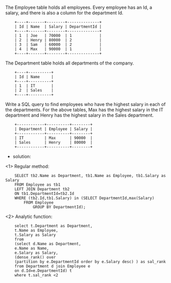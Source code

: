 The Employee table holds all employees. Every employee has an Id, a salary, and there is also a column for the department Id.

		+----+-------+--------+--------------+
		| Id | Name  | Salary | DepartmentId |
		+----+-------+--------+--------------+
		| 1  | Joe   | 70000  | 1            |
		| 2  | Henry | 80000  | 2            |
		| 3  | Sam   | 60000  | 2            |
		| 4  | Max   | 90000  | 1            |
		+----+-------+--------+--------------+
The Department table holds all departments of the company.

		+----+----------+
		| Id | Name     |
		+----+----------+
		| 1  | IT       |
		| 2  | Sales    |
		+----+----------+
Write a SQL query to find employees who have the highest salary in each of the departments. For the above tables, Max has the highest salary in the IT department and Henry has the highest salary in the Sales department.

		+------------+----------+--------+
		| Department | Employee | Salary |
		+------------+----------+--------+
		| IT         | Max      | 90000  |
		| Sales      | Henry    | 80000  |
		+------------+----------+--------+
		
- solution:

<1> Regular method:

		
		SELECT tb2.Name as Department, tb1.Name as Employee, tb1.Salary as Salary
		FROM Employee as tb1
		LEFT JOIN Department tb2
		ON tb1.DepartmentId=tb2.Id
		WHERE (tb2.Id,tb1.Salary) in (SELECT DepartmentId,max(Salary)
           	FROM Employee
            	GROUP BY DepartmentId);

		
<2> Analytic function:

		select t.Department as Department, 
		t.Name as Employee, 
		t.Salary as Salary
		from
		(select d.Name as Department, 
		e.Name as Name, 
		e.Salary as Salary,
		(dense_rank() over 
		(partition by e.DepartmentId order by e.Salary desc) ) as sal_rank
		from Department d join Employee e
		on d.Id=e.DepartmentId) t
		where t.sal_rank <2
